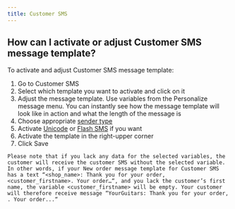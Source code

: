 ```yaml
---
title: Customer SMS
---
```


## How can I activate or adjust Customer SMS message template?
To activate and adjust Customer SMS message template:
1.	Go to Customer SMS
2.	Select which template you want to activate and click on it
3.	Adjust the message template. Use variables from the Personalize message menu. You can instantly see how the message template will look like in action and what the length of the message is
4.	Choose appropriate [sender type](sender-type.md#what-is-a-sender-type-and-how-can-i-use-it)
5.	Activate [Unicode](unicode.md#what-is-unicode) or [Flash SMS](flash-sms.md#what-is-flash-sms) if you want
6.	Activate the template in the right-upper corner
7.	Click Save

`Please note that if you lack any data for the selected variables, the customer will receive the customer SMS without the selected variable. In other words, if your New order message template for Customer SMS has a text “<shop_name>: Thank you for your order, <customer_firstname>. Your order…“, and you lack the customer’s first name, the variable <customer_firstname> will be empty. Your customer will therefore receive message “YourGuitars: Thank you for your order, . Your order...“`
